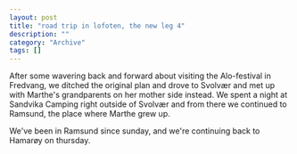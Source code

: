 ```yaml
--- 
layout: post 
title: "road trip in lofoten, the new leg 4"
description: ""
category: "Archive"
tags: []
---  
```

<p>After some wavering back and forward about visiting the Alo-festival in Fredvang, we ditched the original plan and drove to Svolvær and met up with Marthe's grandparents on her mother side instead. We spent a night at Sandvika Camping right outside of Svolvær and from there we continued to Ramsund, the place where Marthe grew up.</p> <p>We've been in Ramsund since sunday, and we're continuing back to Hamarøy on thursday.</p>